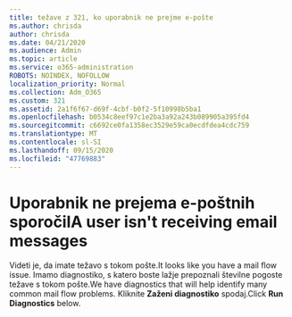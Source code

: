 ```yaml
---
title: težave z 321, ko uporabnik ne prejme e-pošte
ms.author: chrisda
author: chrisda
ms.date: 04/21/2020
ms.audience: Admin
ms.topic: article
ms.service: o365-administration
ROBOTS: NOINDEX, NOFOLLOW
localization_priority: Normal
ms.collection: Adm_O365
ms.custom: 321
ms.assetid: 2a1f6f67-d69f-4cbf-b0f2-5f10998b5ba1
ms.openlocfilehash: b0534c8eef97c1e2ba3a92a243b089905a395fd4
ms.sourcegitcommit: c6692ce0fa1358ec3529e59ca0ecdfdea4cdc759
ms.translationtype: MT
ms.contentlocale: sl-SI
ms.lasthandoff: 09/15/2020
ms.locfileid: "47769883"
---
```

# <a name="a-user-isnt-receiving-email-messages"></a><span data-ttu-id="c8194-102">Uporabnik ne prejema e-poštnih sporočil</span><span class="sxs-lookup"><span data-stu-id="c8194-102">A user isn't receiving email messages</span></span>

<span data-ttu-id="c8194-103">Videti je, da imate težavo s tokom pošte.</span><span class="sxs-lookup"><span data-stu-id="c8194-103">It looks like you have a mail flow issue.</span></span> <span data-ttu-id="c8194-104">Imamo diagnostiko, s katero boste lažje prepoznali številne pogoste težave s tokom pošte.</span><span class="sxs-lookup"><span data-stu-id="c8194-104">We have diagnostics that will help identify many common mail flow problems.</span></span> <span data-ttu-id="c8194-105">Kliknite **Zaženi diagnostiko** spodaj.</span><span class="sxs-lookup"><span data-stu-id="c8194-105">Click **Run Diagnostics** below.</span></span>
 